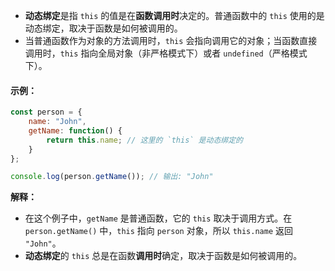 - **动态绑定**是指 `this` 的值是在**函数调用时**决定的。普通函数中的 `this` 使用的是动态绑定，取决于函数是如何被调用的。
- 当普通函数作为对象的方法调用时，`this` 会指向调用它的对象；当函数直接调用时，`this` 指向全局对象（非严格模式下）或者 `undefined`（严格模式下）。

#### 示例：
```javascript
const person = {
    name: "John",
    getName: function() {
        return this.name; // 这里的 `this` 是动态绑定的
    }
};

console.log(person.getName()); // 输出: "John"
```

**解释：**
- 在这个例子中，`getName` 是普通函数，它的 `this` 取决于调用方式。在 `person.getName()` 中，`this` 指向 `person` 对象，所以 `this.name` 返回 `"John"`。
- **动态绑定**的 `this` 总是在函数**调用时**确定，取决于函数是如何被调用的。


